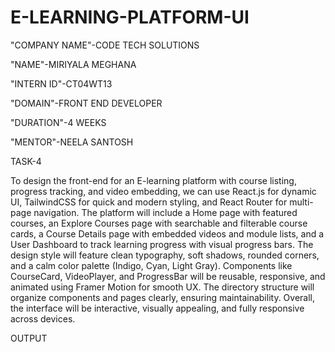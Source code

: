 # E-LEARNING-PLATFORM-UI

"COMPANY NAME"-CODE TECH SOLUTIONS

"NAME"-MIRIYALA MEGHANA

"INTERN ID"-CT04WT13

"DOMAIN"-FRONT END DEVELOPER

"DURATION"-4 WEEKS

"MENTOR"-NEELA SANTOSH

TASK-4

To design the front-end for an E-learning platform with course listing, progress tracking, and video embedding, we can use React.js for dynamic UI, TailwindCSS for quick and modern styling, and React Router for multi-page navigation. The platform will include a Home page with featured courses, an Explore Courses page with searchable and filterable course cards, a Course Details page with embedded videos and module lists, and a User Dashboard to track learning progress with visual progress bars. The design style will feature clean typography, soft shadows, rounded corners, and a calm color palette (Indigo, Cyan, Light Gray). Components like CourseCard, VideoPlayer, and ProgressBar will be reusable, responsive, and animated using Framer Motion for smooth UX. The directory structure will organize components and pages clearly, ensuring maintainability. Overall, the interface will be interactive, visually appealing, and fully responsive across devices.


OUTPUT

